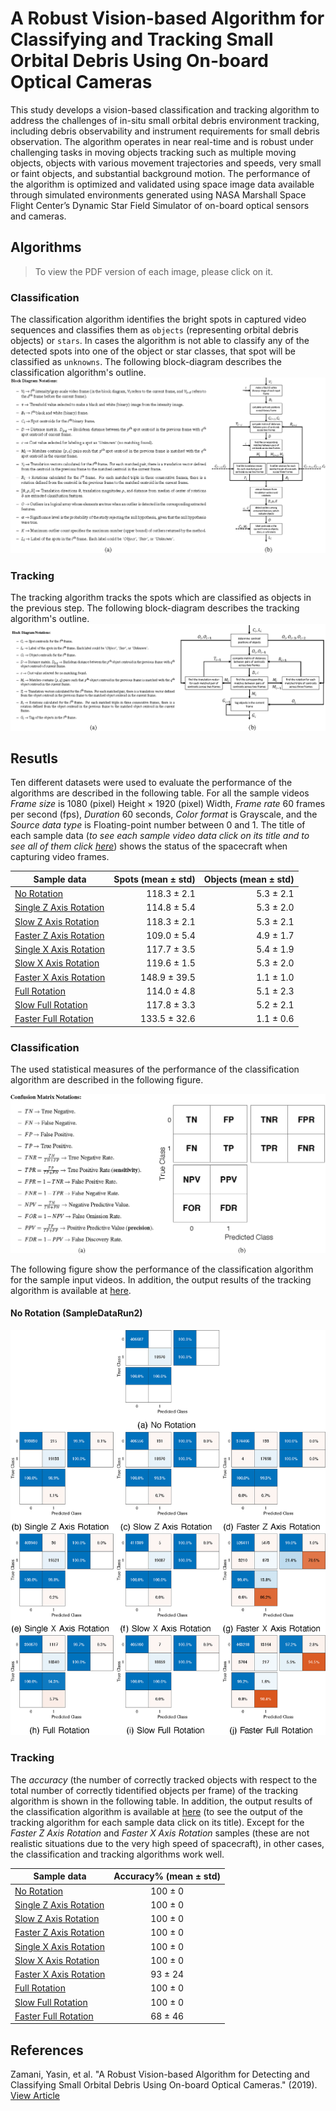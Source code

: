# A Robust Vision-based Algorithm for Classifying and Tracking Small Orbital Debris Using On-board Optical Cameras
This study develops a vision-based classification and tracking algorithm to address the challenges of in-situ small orbital debris environment tracking, including debris observability and instrument requirements for small debris observation. The algorithm operates in near real-time and is robust under challenging tasks in moving objects tracking such as multiple moving objects, objects with various movement trajectories and speeds, very small or faint objects, and substantial background motion. The performance of the algorithm is optimized and validated using space image data available through simulated environments generated using NASA Marshall Space Flight Center’s Dynamic Star Field Simulator of on-board optical sensors and cameras.

## Algorithms
> To view the PDF version of each image, please click on it.
### Classification
The classification algorithm identifies the bright spots in captured video sequences and classifies them as `objects` (representing orbital debris objects) or `stars`. In cases the algorithm is not able to classify any of the detected spots into one of the object or star classes, that spot will be classified as `unknowns`. The following block-diagram describes the classification algorithm's outline.
[![Classification](assets/algorithms/classification.png "Classification")](assets/algorithms/classification.pdf)
### Tracking
The tracking algorithm tracks the spots which are classified as objects in the previous step. The following block-diagram describes the tracking algorithm's outline.
[![Tracking](assets/algorithms/tracking.png "Tracking")](assets/algorithms/tracking.pdf)

## Resutls
Ten different datasets were used to evaluate the performance of the algorithms are described in the following table. For all the sample videos *Frame size* is 1080 (pixel) Height &times; 1920 (pixel) Width, *Frame rate* 60 frames per second (fps), *Duration* 60 seconds, *Color format* is Grayscale, and the *Source data type* is Floating-point number between 0 and 1. The title of each sample data (*to see each sample video data click on its title and to see all of them click [here](https://www.youtube.com/watch?v=5a3guBK2rlw&list=PLR0Ezs-OTZC6UFqrmYYmIAwX0QrCTFbHu)*) shows the status of the spacecraft when capturing video frames.

| Sample data            | Spots (mean &plusmn; std) | Objects (mean &plusmn; std) |
|------------------------|--------------------------:|----------------------------:|
| [No Rotation](https://youtu.be/5a3guBK2rlw)            |        118.3 &plusmn; 2.1 |            5.3 &plusmn; 2.1 |
| [Single Z Axis Rotation](https://youtu.be/Br7Luv5DpIg) |        114.8 &plusmn; 5.4 |            5.3 &plusmn; 2.0 |
| [Slow Z Axis Rotation](https://youtu.be/4tldmg_TYbw)   |        118.3 &plusmn; 2.1 |            5.3 &plusmn; 2.1 |
| [Faster Z Axis Rotation](https://youtu.be/Hb898-EUsPI) |        109.0 &plusmn; 5.4 |            4.9 &plusmn; 1.7 |
| [Single X Axis Rotation](https://youtu.be/HXZj_C4HD6I) |        117.7 &plusmn; 3.5 |            5.4 &plusmn; 1.9 |
| [Slow X Axis Rotation](https://youtu.be/tvcyuZRFVkU)   |        119.6 &plusmn; 1.5 |            5.3 &plusmn; 2.0 |
| [Faster X Axis Rotation](https://youtu.be/JYLoRxLjutw) |       148.9 &plusmn; 39.5 |            1.1 &plusmn; 1.0 |
| [Full Rotation](https://youtu.be/JvVqdXHNe18)          |        114.0 &plusmn; 4.8 |            5.1 &plusmn; 2.3 |
| [Slow Full Rotation](https://youtu.be/lXmpF35gYMU)     |        117.8 &plusmn; 3.3 |            5.2 &plusmn; 2.1 |
| [Faster Full Rotation](https://youtu.be/GQJfcZ4J-3Q)   |       133.5 &plusmn; 32.6 |            1.1 &plusmn; 0.6 |

### Classification
The used statistical measures of the performance of the classification algorithm are described in the following figure.

[![No Rotation](assets/results/confusion-matrix.png "Confusion Matrix")](assets/results/confusion-matrix.pdf)

The following figure show the performance of the classification algorithm for the sample input videos. In addition, the output results of the tracking algorithm is available at [here](https://www.youtube.com/playlist?list=PLR0Ezs-OTZC6FXPM-u1bl0TuAcPwsHaSU).
#### No Rotation (SampleDataRun2)
[![No Rotation](assets/results/classification-confusion-matrix-ul-1.png "No Rotation")](assets/results/classification-confusion-matrix-ul-1.pdf)


### Tracking
The *accuracy* (the number of correctly tracked objects with respect to the total number of correctly tidentified objects per frame) of the tracking algorithm is shown in the following table. In addition, the output results of the classification algorithm is available at [here](https://www.youtube.com/watch?v=fYTiekzCdBI&list=PLR0Ezs-OTZC6FXPM-u1bl0TuAcPwsHaSU) (to see the output of the tracking algorithm for each sample data click on its title). Except for the *Faster Z Axis Rotation* and *Faster X Axis Rotation* samples (these are not realistic situations due to the very high speed of spacecraft), in other cases, the classification and tracking algorithms work well.

| Sample data            | Accuracy%  (mean &plusmn; std) |
|------------------------|:---------------------------:|
| [No Rotation](https://youtu.be/Dc5PuvFrSg0)            |                 100 &plusmn; 0 |
| [Single Z Axis Rotation](https://youtu.be/MINUTONbF7E) |                 100 &plusmn; 0 |
| [Slow Z Axis Rotation](https://youtu.be/fxTmYhwb43Y)   |                 100 &plusmn; 0 |
| [Faster Z Axis Rotation](https://youtu.be/aKHtzXaMWAY) |                 100 &plusmn; 0 |
| [Single X Axis Rotation](https://youtu.be/v9ue5KQiNmA) |                 100 &plusmn; 0 |
| [Slow X Axis Rotation](https://youtu.be/tgQajvqF-38)   |                 100 &plusmn; 0 |
| [Faster X Axis Rotation](https://youtu.be/THvWsD3J4SI) |                 93 &plusmn; 24 |
| [Full Rotation](https://youtu.be/VFNVB4zX9Qk)          |                 100 &plusmn; 0 |
| [Slow Full Rotation](https://youtu.be/Pe9l5cb6sLg)     |                 100 &plusmn; 0 |
| [Faster Full Rotation](https://youtu.be/sP8S-DTxj2E)   |                 68 &plusmn; 46 |

## References
Zamani, Yasin, et al. "A Robust Vision-based Algorithm for Detecting and Classifying Small Orbital Debris Using On-board Optical Cameras." (2019). [View Article](https://ntrs.nasa.gov/search.jsp?R=20190032383)
